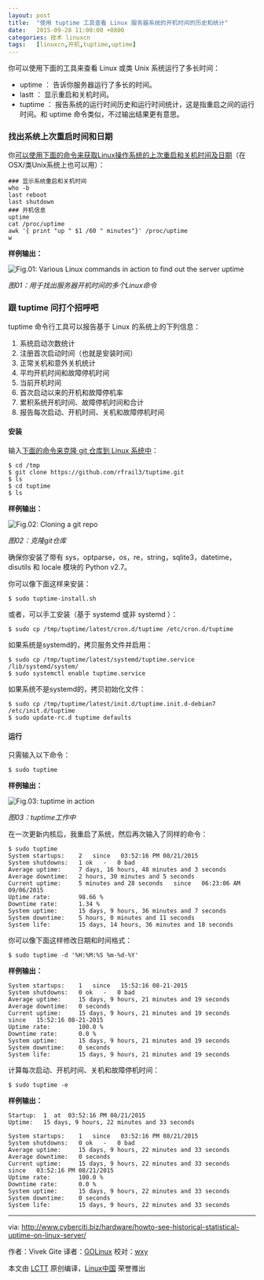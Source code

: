 ```yaml
---
layout: post
title:	"使用 tuptime 工具查看 Linux 服务器系统的开机时间的历史和统计"
date:	2015-09-28 11:00:00 +0800 
categories:	技术 linuxcn 
tags:	[linuxcn,开机,tuptime,uptime]
---
```



你可以使用下面的工具来查看 Linux 或类 Unix 系统运行了多长时间：


* uptime ： 告诉你服务器运行了多长的时间。
* lastt ： 显示重启和关机时间。
* tuptime ： 报告系统的运行时间历史和运行时间统计，这是指重启之间的运行时间。和 uptime 命令类似，不过输出结果更有意思。


### 找出系统上次重启时间和日期


你[可以使用下面的命令来获取Linux操作系统的上次重启和关机时间及日期](http://www.cyberciti.biz/hardware/howto-see-historical-statistical-uptime-on-linux-server/)（在OSX/类Unix系统上也可以用）：



```
### 显示系统重启和关机时间
who -b
last reboot
last shutdown
### 开机信息
uptime
cat /proc/uptime
awk '{ print "up " $1 /60 " minutes"}' /proc/uptime
w

```

**样例输出：**


![Fig.01: Various Linux commands in action to find out the server uptime](/Asserts/Images//attachment/album/201509/28/110005f3oraa99zlittooa.jpg)


*图01：用于找出服务器开机时间的多个Linux命令*


### 跟 tuptime 问打个招呼吧


tuptime 命令行工具可以报告基于 Linux 的系统上的下列信息：


1. 系统启动次数统计
2. 注册首次启动时间（也就是安装时间）
3. 正常关机和意外关机统计
4. 平均开机时间和故障停机时间
5. 当前开机时间
6. 首次启动以来的开机和故障停机率
7. 累积系统开机时间、故障停机时间和合计
8. 报告每次启动、开机时间、关机和故障停机时间


#### 安装


输入[下面的命令来克隆 git 仓库到 Linux 系统中](http://www.cyberciti.biz/faq/debian-ubunut-linux-download-a-git-repository/)：



```
$ cd /tmp
$ git clone https://github.com/rfrail3/tuptime.git
$ ls
$ cd tuptime
$ ls

```

**样例输出：**


![Fig.02: Cloning a git repo](/Asserts/Images//attachment/album/201509/28/110006svqkwoqgqkk2gopq.jpg)


*图02：克隆git仓库*


确保你安装了带有 sys，optparse，os，re，string，sqlite3，datetime，disutils 和 locale 模块的 Python v2.7。


你可以像下面这样来安装：



```
$ sudo tuptime-install.sh

```

或者，可以手工安装（基于 systemd 或非 systemd ）：



```
$ sudo cp /tmp/tuptime/latest/cron.d/tuptime /etc/cron.d/tuptime

```

如果系统是systemd的，拷贝服务文件并启用：



```
$ sudo cp /tmp/tuptime/latest/systemd/tuptime.service /lib/systemd/system/
$ sudo systemctl enable tuptime.service

```

如果系统不是systemd的，拷贝初始化文件：



```
$ sudo cp /tmp/tuptime/latest/init.d/tuptime.init.d-debian7 /etc/init.d/tuptime
$ sudo update-rc.d tuptime defaults

```

#### 运行


只需输入以下命令：



```
$ sudo tuptime

```

**样例输出：**


![Fig.03: tuptime in action](/Asserts/Images//attachment/album/201509/28/110007jj56r1w5rg0igtmg.jpg)


*图03：tuptime工作中*


在一次更新内核后，我重启了系统，然后再次输入了同样的命令：



```
$ sudo tuptime
System startups:    2   since   03:52:16 PM 08/21/2015
System shutdowns:   1 ok   -   0 bad
Average uptime:     7 days, 16 hours, 48 minutes and 3 seconds
Average downtime:   2 hours, 30 minutes and 5 seconds
Current uptime:     5 minutes and 28 seconds   since   06:23:06 AM 09/06/2015
Uptime rate:        98.66 %
Downtime rate:      1.34 %
System uptime:      15 days, 9 hours, 36 minutes and 7 seconds
System downtime:    5 hours, 0 minutes and 11 seconds
System life:        15 days, 14 hours, 36 minutes and 18 seconds

```

你可以像下面这样修改日期和时间格式：



```
$ sudo tuptime -d '%H:%M:%S %m-%d-%Y'

```

**样例输出：**



```
System startups:    1   since   15:52:16 08-21-2015
System shutdowns:   0 ok   -   0 bad
Average uptime:     15 days, 9 hours, 21 minutes and 19 seconds
Average downtime:   0 seconds
Current uptime:     15 days, 9 hours, 21 minutes and 19 seconds   since   15:52:16 08-21-2015
Uptime rate:        100.0 %
Downtime rate:      0.0 %
System uptime:      15 days, 9 hours, 21 minutes and 19 seconds
System downtime:    0 seconds
System life:        15 days, 9 hours, 21 minutes and 19 seconds

```

计算每次启动、开机时间、关机和故障停机时间：



```
$ sudo tuptime -e

```

**样例输出：**



```
Startup:  1  at  03:52:16 PM 08/21/2015
Uptime:   15 days, 9 hours, 22 minutes and 33 seconds

System startups:    1   since   03:52:16 PM 08/21/2015
System shutdowns:   0 ok   -   0 bad
Average uptime:     15 days, 9 hours, 22 minutes and 33 seconds
Average downtime:   0 seconds
Current uptime:     15 days, 9 hours, 22 minutes and 33 seconds   since   03:52:16 PM 08/21/2015
Uptime rate:        100.0 %
Downtime rate:      0.0 %
System uptime:      15 days, 9 hours, 22 minutes and 33 seconds
System downtime:    0 seconds
System life:        15 days, 9 hours, 22 minutes and 33 seconds

```



---


via: <http://www.cyberciti.biz/hardware/howto-see-historical-statistical-uptime-on-linux-server/>


作者：Vivek Gite 译者：[GOLinux](https://github.com/GOLinux) 校对：[wxy](https://github.com/wxy)


本文由 [LCTT](https://github.com/LCTT/TranslateProject) 原创编译，[Linux中国](https://linux.cn/) 荣誉推出
